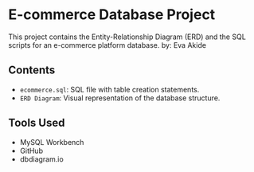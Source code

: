 # E-commerce Database Project

This project contains the Entity-Relationship Diagram (ERD) and the SQL scripts for an e-commerce platform database.
by:
Eva Akide

## Contents
- `ecommerce.sql`: SQL file with table creation statements.
- `ERD Diagram`: Visual representation of the database structure.

## Tools Used
- MySQL Workbench
- GitHub
- dbdiagram.io
